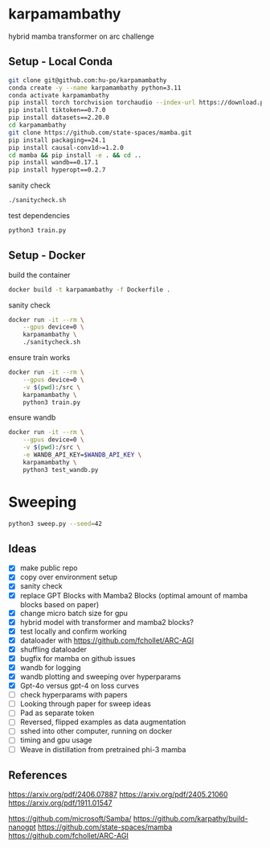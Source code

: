 # karpamambathy

hybrid mamba transformer on arc challenge


## Setup - Local Conda

```bash
git clone git@github.com:hu-po/karpamambathy
conda create -y --name karpamambathy python=3.11
conda activate karpamambathy
pip install torch torchvision torchaudio --index-url https://download.pytorch.org/whl/cu121
pip install tiktoken==0.7.0
pip install datasets==2.20.0
cd karpamambathy
git clone https://github.com/state-spaces/mamba.git
pip install packaging==24.1
pip install causal-conv1d>=1.2.0
cd mamba && pip install -e . && cd ..
pip install wandb==0.17.1
pip install hyperopt==0.2.7
```

sanity check

```bash
./sanitycheck.sh
```

test dependencies

```bash
python3 train.py
```

## Setup - Docker

build the container

```bash
docker build -t karpamambathy -f Dockerfile .
```

sanity check

```bash
docker run -it --rm \
    --gpus device=0 \
    karpamambathy \
    ./sanitycheck.sh
```

ensure train works

```bash
docker run -it --rm \
    --gpus device=0 \
    -v $(pwd):/src \
    karpamambathy \
    python3 train.py
```

ensure wandb

```bash
docker run -it --rm \
    --gpus device=0 \
    -v $(pwd):/src \
    -e WANDB_API_KEY=$WANDB_API_KEY \
    karpamambathy \
    python3 test_wandb.py
```

# Sweeping

```bash
python3 sweep.py --seed=42
```

## Ideas

- [x] make public repo
- [x] copy over environment setup
- [x] sanity check
- [x] replace GPT Blocks with Mamba2 Blocks (optimal amount of mamba blocks based on paper)
- [x] change micro batch size for gpu
- [x] hybrid model with transformer and mamba2 blocks?
- [x] test locally and confirm working
- [x] dataloader with https://github.com/fchollet/ARC-AGI
- [x] shuffling dataloader
- [x] bugfix for mamba on github issues
- [x] wandb for logging
- [x] wandb plotting and sweeping over hyperparams
- [x] Gpt-4o versus gpt-4 on loss curves
- [ ] check hyperparams with papers
- [ ] Looking through paper for sweep ideas
- [ ] Pad as separate token
- [ ] Reversed, flipped examples as data augmentation
- [ ] sshed into other computer, running on docker
- [ ] timing and gpu usage
- [ ] Weave in distillation from pretrained phi-3 mamba

## References

https://arxiv.org/pdf/2406.07887
https://arxiv.org/pdf/2405.21060
https://arxiv.org/pdf/1911.01547

https://github.com/microsoft/Samba/
https://github.com/karpathy/build-nanogpt
https://github.com/state-spaces/mamba
https://github.com/fchollet/ARC-AGI